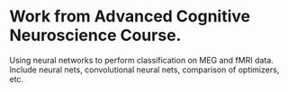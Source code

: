 # Work from Advanced Cognitive Neuroscience Course. 
Using neural networks to perform classification on MEG and fMRI data. 
Include neural nets, convolutional neural nets, comparison of optimizers, etc. 
